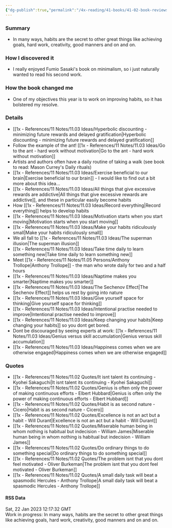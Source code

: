 ```yaml
---
{"dg-publish":true,"permalink":"/4x-reading/41-books/41-02-book-reviews/hello-habits-fumio-sasaki/","title":"Hello Habits - Fumio Sasaki","created":"2023-01-23T18:35:57.000+03:00","updated":"2024-02-14T20:17:40.792+03:00"}
---
```



### Summary
- In many ways, habits are the secret to other great things like achieving goals, hard work, creativity, good manners and on and on.

### How I discovered it
- I really enjoyed Fumio Sasaki's book on minimalism, so i just naturally wanted to read his second work.

### How the book changed me
- One of my objectives this year is to work on improving habits, so it has bolstered my resolve.

### Details
- [[1x - References/11 Notes/11.03 Ideas/Hyperbolic discounting - minimizing future rewards and delayed gratification\|Hyperbolic discounting - minimizing future rewards and delayed gratification]]
- Follow the example of the ant! [[1x - References/11 Notes/11.03 Ideas/Go to the ant - hard work without motivation\|Go to the ant - hard work without motivation]]
- Artists and authors often have a daily routine of taking a walk (see book to read: Mason Currey's Daily rituals)
- [[1x - References/11 Notes/11.03 Ideas/Exercise beneficial to our brain\|Exercise beneficial to our brain]] - I would like to find out a bit more about this idea...
- [[1x - References/11 Notes/11.03 Ideas/All things that give excessive rewards are addictive\|All things that give excessive rewards are addictive]], and these in particular easily become habits
- How [[1x - References/11 Notes/11.03 Ideas/Record everything\|Record everything]] helps to develop habits
- [[1x - References/11 Notes/11.03 Ideas/Motivation starts when you start moving\|Motivation starts when you start moving]]
- [[1x - References/11 Notes/11.03 Ideas/Make your habits ridiculously small\|Make your habits ridiculously small]]
- We all fall to [[1x - References/11 Notes/11.03 Ideas/The superman illusion\|The superman illusion]]
- [[1x - References/11 Notes/11.03 Ideas/Take time daily to learn something new\|Take time daily to learn something new]]
- Meet [[1x - References/11 Notes/11.05 Persons/Anthony Trollope\|Anthony Trollope]] - the man who wrote daily for two and a half hours
- [[1x - References/11 Notes/11.03 Ideas/Naptime makes you smarter\|Naptime makes you smarter]]
- [[1x - References/11 Notes/11.03 Ideas/The Sechenov Effect\|The Sechenov Effect]] helps us rest by going into nature
- [[1x - References/11 Notes/11.03 Ideas/Give yourself space for thinking\|Give yourself space for thinking]]
- [[1x - References/11 Notes/11.03 Ideas/Intentional practise needed to improve\|Intentional practise needed to improve]]
- [[1x - References/11 Notes/11.03 Ideas/Keep changing your habits\|Keep changing your habits]] so you dont get bored.
- Dont be discouraged by seeing experts at work: [[1x - References/11 Notes/11.03 Ideas/Genius versus skill accumulation\|Genius versus skill accumulation]]
- [[1x - References/11 Notes/11.03 Ideas/Happiness comes when we are otherwise engaged\|Happiness comes when we are otherwise engaged]]

### Quotes
- [[1x - References/11 Notes/11.02 Quotes/It isnt talent its continuing - Kyohei Sakaguchi\|It isnt talent its continuing - Kyohei Sakaguchi]]
- [[1x - References/11 Notes/11.02 Quotes/Genius is often only the power of making continuous efforts - Elbert Hubbard\|Genius is often only the power of making continuous efforts - Elbert Hubbard]]
- [[1x - References/11 Notes/11.02 Quotes/Habit is as second nature - Cicero\|Habit is as second nature - Cicero]]
- [[1x - References/11 Notes/11.02 Quotes/Excellence is not an act but a habit - Will Durant\|Excellence is not an act but a habit - Will Durant]]
- [[1x - References/11 Notes/11.02 Quotes/Miserable human being in whom nothing is habitual but indecision - William James\|Miserable human being in whom nothing is habitual but indecision - William James]]
- [[1x - References/11 Notes/11.02 Quotes/Do ordinary things to do something special\|Do ordinary things to do something special]]
- [[1x - References/11 Notes/11.02 Quotes/The problem isnt that you dont feel motivated - Oliver Burkeman\|The problem isnt that you dont feel motivated - Oliver Burkeman]]
- [[1x - References/11 Notes/11.02 Quotes/A small daily task will beat a spasmodic Hercules - Anthony Trollope\|A small daily task will beat a spasmodic Hercules - Anthony Trollope]]




#### RSS Data
<div class='date'>
Sat, 22 Jan 2023 12:17:32 GMT
</div>
<div class='description'>
Work in progress:  In many ways, habits are the secret to other great things like achieving goals, hard work, creativity, good manners and on and on.
</div>
